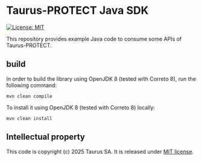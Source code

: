 # Taurus-PROTECT Java SDK

[![License: MIT](https://img.shields.io/badge/License-MIT-yellow.svg)](https://opensource.org/licenses/MIT)

This repository provides example Java code to consume some APIs of Taurus-PROTECT.

## build

In order to build the library using OpenJDK 8 (tested with Correto 8), run the following command:

```
mvn clean compile
```

To install it using OpenJDK 8 (tested with Correto 8) locally:

```
mvn clean install
```

## Intellectual property

This code is copyright (c) 2025 Taurus SA. It is released under [MIT license](./LICENSE).